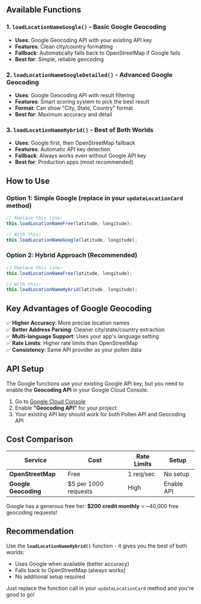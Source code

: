 ## Available Functions

### 1. `loadLocationNameGoogle()` - Basic Google Geocoding
- **Uses**: Google Geocoding API with your existing API key
- **Features**: Clean city/country formatting
- **Fallback**: Automatically falls back to OpenStreetMap if Google fails
- **Best for**: Simple, reliable geocoding

### 2. `loadLocationNameGoogleDetailed()` - Advanced Google Geocoding
- **Uses**: Google Geocoding API with result filtering
- **Features**: Smart scoring system to pick the best result
- **Format**: Can show "City, State, Country" format
- **Best for**: Maximum accuracy and detail

### 3. `loadLocationNameHybrid()` - Best of Both Worlds
- **Uses**: Google first, then OpenStreetMap fallback
- **Features**: Automatic API key detection
- **Fallback**: Always works even without Google API key
- **Best for**: Production apps (most recommended)

## How to Use

### Option 1: Simple Google (replace in your `updateLocationCard` method)
```javascript
// Replace this line:
this.loadLocationNameFree(latitude, longitude);

// With this:
this.loadLocationNameGoogle(latitude, longitude);
```

### Option 2: Hybrid Approach (Recommended)
```javascript
// Replace this line:
this.loadLocationNameFree(latitude, longitude);

// With this:
this.loadLocationNameHybrid(latitude, longitude);
```

## Key Advantages of Google Geocoding

✅ **Higher Accuracy**: More precise location names  
✅ **Better Address Parsing**: Cleaner city/state/country extraction  
✅ **Multi-language Support**: Uses your app's language setting  
✅ **Rate Limits**: Higher rate limits than OpenStreetMap  
✅ **Consistency**: Same API provider as your pollen data  

## API Setup

The Google functions use your existing Google API key, but you need to enable the **Geocoding API** in your Google Cloud Console:

1. Go to [Google Cloud Console](https://console.cloud.google.com/)
2. Enable **"Geocoding API"** for your project
3. Your existing API key should work for both Pollen API and Geocoding API

## Cost Comparison

| Service | Cost | Rate Limits | Setup |
|---------|------|-------------|--------|
| **OpenStreetMap** | Free | 1 req/sec | No setup |
| **Google Geocoding** | $5 per 1000 requests | High | Enable API |

Google has a generous free tier: **$200 credit monthly** = ~40,000 free geocoding requests!

## Recommendation

Use the **`loadLocationNameHybrid()`** function - it gives you the best of both worlds:
- Uses Google when available (better accuracy)
- Falls back to OpenStreetMap (always works)
- No additional setup required

Just replace the function call in your `updateLocationCard` method and you're good to go!